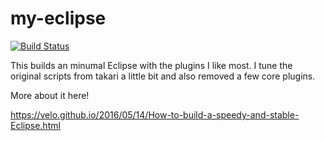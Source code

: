 my-eclipse
==========

[![Build Status](https://travis-ci.org/velo/my-ide.svg?branch=master)](https://travis-ci.org/velo/my-ide)

This builds an minumal Eclipse with the plugins I like most.
I tune the original scripts from takari a little bit and also removed a few core plugins.

More about it here!

https://velo.github.io/2016/05/14/How-to-build-a-speedy-and-stable-Eclipse.html
